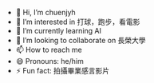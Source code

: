 - 👋 Hi, I’m chuenjyh
- 👀 I’m interested in 打球，跑步，看電影
- 🌱 I’m currently learning AI
- 💞️ I’m looking to collaborate on 長榮大學
- 📫 How to reach me 
- 😄 Pronouns: he/him
- ⚡ Fun fact: 拍攝畢業感言影片

<!---
chuenjyh/chuenjyh is a ✨ special ✨ repository because its `README.md` (this file) appears on your GitHub profile.
You can click the Preview link to take a look at your changes.
--->
